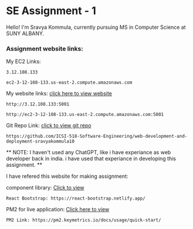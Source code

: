 # SE Assignment - 1

Hello! I'm Sravya Kommula, currently pursuing MS in Computer Science at SUNY ALBANY.

### Assignment website links:

My EC2 Links:

    3.12.108.133

    ec2-3-12-108-133.us-east-2.compute.amazonaws.com

My website links: [click here to view website](http://ec2-3-12-108-133.us-east-2.compute.amazonaws.com:5001)

    http://3.12.108.133:5001

    http://ec2-3-12-108-133.us-east-2.compute.amazonaws.com:5001

Git Repo Link: [click to view git repo](https://github.com/ICSI-518-Software-Engineering/web-development-and-deployment-sravyakommula10)

    https://github.com/ICSI-518-Software-Engineering/web-development-and-deployment-sravyakommula10

** NOTE: I haven't used any ChatGPT, like i have experiance as web developer back in india. i have used that experiance in developing this assignment. **

I have refered this website for making assignment:

component library: [Click to view](https://react-bootstrap.netlify.app/)

    React Bootstrap: https://react-bootstrap.netlify.app/

PM2 for live application: [Click here to view](https://pm2.keymetrics.io/docs/usage/quick-start/)

    PM2 Link: https://pm2.keymetrics.io/docs/usage/quick-start/
